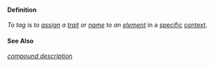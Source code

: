 #### Definition

*To tag* is *to [assign](https://github.com/gcassel/Modular-Organization-Terminology/blob/master/terms/assign.md) a [trait](https://github.com/gcassel/Modular-Organization-Terminology/blob/master/terms/trait.md) or [name](https://github.com/gcassel/Modular-Organization-Terminology/blob/master/terms/name.md) to an [element](https://github.com/gcassel/Modular-Organization-Terminology/blob/master/terms/element.md)* in a [specific](https://github.com/gcassel/Modular-Organization-Terminology/blob/master/terms/specific.md) [context](https://github.com/gcassel/Modular-Organization-Terminology/blob/master/terms/context.md).
		
#### See Also

*[compound description](https://github.com/gcassel/Modular-Organization-Terminology/blob/master/terms/compound-description.md)*
